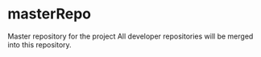 # masterRepo
Master repository for the project
All developer repositories will be merged into this repository.
